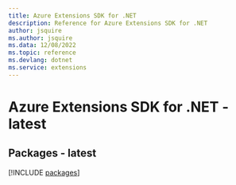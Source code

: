 ```yaml
---
title: Azure Extensions SDK for .NET
description: Reference for Azure Extensions SDK for .NET
author: jsquire
ms.author: jsquire
ms.data: 12/08/2022
ms.topic: reference
ms.devlang: dotnet
ms.service: extensions
---
```

# Azure Extensions SDK for .NET - latest
## Packages - latest
[!INCLUDE [packages](extensions-index.md)]